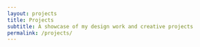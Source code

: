 ```yaml
---
layout: projects
title: Projects
subtitle: A showcase of my design work and creative projects
permalink: /projects/
---
```

